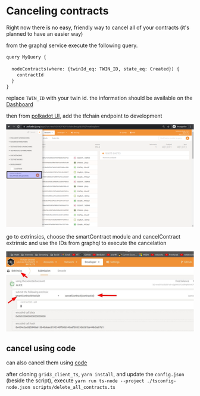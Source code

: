 # Canceling contracts

Right now there is no easy, friendly way to cancel all of your contracts (it's planned to have an easier way)

from the graphql service execute the following query.

```
query MyQuery {

  nodeContracts(where: {twinId_eq: TWIN_ID, state_eq: Created}) {
    contractId
  }
}

```

replace `TWIN_ID` with your twin id. the information should be available on the [Dashboard](/dashboard/)

then from [polkadot UI](https://polkadot.js.org/apps/), add the tfchain endpoint to development

![](img/polka_web_add_development_url.png)

go to extrinsics, choose the smartContract module and cancelContract extrinsic and use the IDs from graphql to execute the cancelation

![](img/polka_web_cancel_contracts.jpg)

## cancel using code

can also cancel them using [code](https://github.com/threefoldtech/grid3_client_ts/blob/development/scripts/delete_all_contracts.ts)

after cloning `grid3_client_ts`, `yarn install`, and update the `config.json` (beside the script), execute  `yarn run ts-node --project ./tsconfig-node.json scripts/delete_all_contracts.ts`

